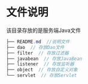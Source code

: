 文件说明
===

该目录存放的是服务端Java文件

```java
├── README.md  //说明文件
├── dao  // 存放Dao文件
├── filter  // 存放过滤器
├── javabean  // 存放JavaBean
├── listener  // 存放监听器
├── object  // 存放自定义对象
└── servlet  // 存放Servlet
```
